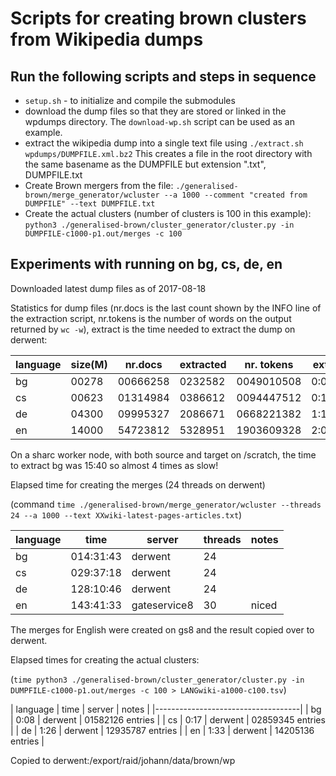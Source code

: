 # Scripts for creating brown clusters from Wikipedia dumps

## Run the following scripts and steps in sequence

* `setup.sh` - to initialize and compile the submodules
* download the dump files so that they are stored or linked in the
  wpdumps directory. The `download-wp.sh` script can be used as an example.
* extract the wikipedia dump into a single text file using
  `./extract.sh wpdumps/DUMPFILE.xml.bz2`
  This creates a file in the root directory with the same basename as the DUMPFILE but
  extension  ".txt", DUMPFILE.txt
* Create Brown mergers from the file:
  `./generalised-brown/merge_generator/wcluster --a 1000 --comment "created from DUMPFILE" --text DUMPFILE.txt`
* Create the actual clusters (number of clusters is 100 in this example):
  `python3 ./generalised-brown/cluster_generator/cluster.py -in DUMPFILE-c1000-p1.out/merges -c 100`

## Experiments with running on bg, cs, de, en

Downloaded latest dump files as of 2017-08-18

Statistics for dump files (nr.docs is the last count shown by the INFO line
of the extraction script, nr.tokens is the number of words on the output
returned by `wc -w`), extract is the time needed to extract the dump on derwent:

| language | size(M) | nr.docs | extracted |  nr. tokens | extract |
|----------|---------|---------|-----------|-------------|--------|
| bg     | 00278 | 00666258 | 0232582 | 0049010508 | 0:04:59 |
| cs     | 00623 | 01314984 | 0386612 | 0094447512 | 0:10:07 |
| de     | 04300 | 09995327 | 2086671 | 0668221382 | 1:16:06 |
| en     | 14000 | 54723812 | 5328951 | 1903609328 | 2:07:01 |


On a sharc worker node, with both source and target on /scratch, the
time to extract bg was 15:40 so almost 4 times as slow!


Elapsed time for creating the merges (24 threads on derwent)

(command `time ./generalised-brown/merge_generator/wcluster --threads 24 --a 1000 --text XXwiki-latest-pages-articles.txt`) 

| language | time | server | threads | notes | 
|----------|------|--------|---------|-----------|
| bg | 014:31:43 | derwent | 24 |  | 
| cs | 029:37:18 | derwent | 24 |  | 
| de | 128:10:46 | derwent | 24 |  | 
| en | 143:41:33 | gateservice8 | 30 | niced | 

The merges for English were created on gs8 and the result copied over to derwent.

Elapsed times for creating the actual clusters:

(`time python3 ./generalised-brown/cluster_generator/cluster.py -in DUMPFILE-c1000-p1.out/merges -c 100 > LANGwiki-a1000-c100.tsv`)

| language | time | server | notes |
|------------------------------------|
| bg | 0:08 | derwent | 01582126 entries |
| cs | 0:17 | derwent | 02859345 entries | 
| de | 1:26 | derwent | 12935787 entries | 
| en | 1:33 | derwent | 14205136 entries | 

Copied to derwent:/export/raid/johann/data/brown/wp

